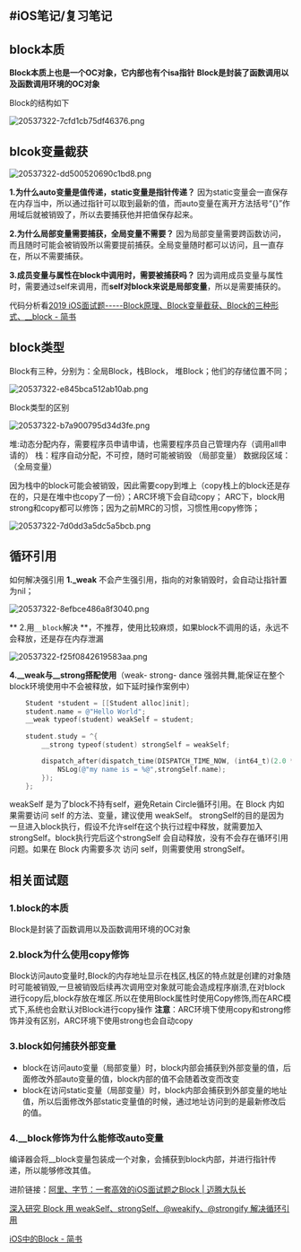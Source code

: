 #iOS笔记/复习笔记
---
## block本质
**Block本质上也是一个OC对象，它内部也有个isa指针**
**Block是封装了函数调用以及函数调用环境的OC对象**

Block的结构如下


![20537322-7cfd1cb75df46376.png](https://p1-juejin.byteimg.com/tos-cn-i-k3u1fbpfcp/06a446ead5cc43aea38e24661f2a04a6~tplv-k3u1fbpfcp-watermark.image?)

## blcok变量截获


![20537322-dd500520690c1bd8.png](https://p1-juejin.byteimg.com/tos-cn-i-k3u1fbpfcp/1761b1960b344bbc986db44ba395e200~tplv-k3u1fbpfcp-watermark.image?)

**1.为什么auto变量是值传递，static变量是指针传递？**
因为static变量会一直保存在内存当中，所以通过指针可以取到最新的值，而auto变量在离开方法括号“{}”作用域后就被销毁了，所以去要捕获他并把值保存起来。

**2.为什么局部变量需要捕获，全局变量不需要？**
因为局部变量需要跨函数访问，而且随时可能会被销毁所以需要提前捕获。全局变量随时都可以访问，且一直存在，所以不需要捕获。

**3.成员变量与属性在block中调用时，需要被捕获吗？**
因为调用成员变量与属性时，需要通过self来调用，而**self对block来说是局部变量**，所以是需要捕获的。

代码分析看[2019 iOS面试题-----Block原理、Block变量截获、Block的三种形式、__block - 简书](https://www.jianshu.com/p/0e1a0e7e988d)

## block类型

Block有三种，分别为：全局Block，栈Block， 堆Block；他们的存储位置不同；


![20537322-e845bca512ab10ab.png](https://p6-juejin.byteimg.com/tos-cn-i-k3u1fbpfcp/22e0e1a3abb746f5a4970fd69861b1e7~tplv-k3u1fbpfcp-watermark.image?)

Block类型的区别

![20537322-b7a900795d34d3fe.png](https://p6-juejin.byteimg.com/tos-cn-i-k3u1fbpfcp/ffa9c63576974d40b2ce9955fcee2cda~tplv-k3u1fbpfcp-watermark.image?)

堆:动态分配内存，需要程序员申请申请，也需要程序员自己管理内存（调用all申请的）
栈：程序自动分配，不可控，随时可能被销毁 （局部变量）
数据段区域：（全局变量）

因为栈中的block可能会被销毁，因此需要copy到堆上（copy栈上的block还是存在的，只是在堆中也copy了一份）；ARC环境下会自动copy；
ARC下，block用strong和copy都可以修饰；因为之前MRC的习惯，习惯性用copy修饰；


![20537322-7d0dd3a5dc5a5bcb.png](https://p9-juejin.byteimg.com/tos-cn-i-k3u1fbpfcp/c9da38869bb44cf2bba32efac8f659e7~tplv-k3u1fbpfcp-watermark.image?)

## 循环引用
如何解决强引用
**1._weak**
不会产生强引用，指向的对象销毁时，会自动让指针置为nil；


![20537322-8efbce486a8f3040.png](https://p6-juejin.byteimg.com/tos-cn-i-k3u1fbpfcp/3afd4fe667904fa59faa651cf6f8dfd9~tplv-k3u1fbpfcp-watermark.image?)

** 2.用`__block`解决 **，不推荐，使用比较麻烦，如果block不调用的话，永远不会释放，还是存在内存泄漏


![20537322-f25f0842619583aa.png](https://p6-juejin.byteimg.com/tos-cn-i-k3u1fbpfcp/03361c922bdd4801b29efaa8e4a4d90f~tplv-k3u1fbpfcp-watermark.image?)

**4.__weak与__strong搭配使用**（weak- strong- dance 强弱共舞,能保证在整个block环境使用中不会被释放，如下延时操作案例中）

```objectivec
    Student *student = [[Student alloc]init];
    student.name = @"Hello World";
    __weak typeof(student) weakSelf = student;
    
    student.study = ^{
        __strong typeof(student) strongSelf = weakSelf;

        dispatch_after(dispatch_time(DISPATCH_TIME_NOW, (int64_t)(2.0 * NSEC_PER_SEC)), dispatch_get_main_queue(), ^{
            NSLog(@"my name is = %@",strongSelf.name);
        });
    };
```

weakSelf 是为了block不持有self，避免Retain Circle循环引用。在 Block 内如果需要访问 self 的方法、变量，建议使用 weakSelf。
strongSelf的目的是因为一旦进入block执行，假设不允许self在这个执行过程中释放，就需要加入strongSelf。block执行完后这个strongSelf 会自动释放，没有不会存在循环引用问题。如果在 Block 内需要多次 访问 self，则需要使用 strongSelf。

## 相关面试题
### 1.block的本质
Block是封装了函数调用以及函数调用环境的OC对象
### 2.block为什么使用copy修饰
Block访问auto变量时,Block的内存地址显示在栈区,栈区的特点就是创建的对象随时可能被销毁,一旦被销毁后续再次调用空对象就可能会造成程序崩溃,在对block进行copy后,block存放在堆区.所以在使用Block属性时使用Copy修饰,而在ARC模式下,系统也会默认对Block进行copy操作
**注意**：ARC环境下使用copy和strong修饰并没有区别，ARC环境下使用strong也会自动copy
### 3.block如何捕获外部变量
* block在访问auto变量（局部变量）时，block内部会捕获到外部变量的值，后面修改外部auto变量的值，block内部的值不会随着改变而改变
* block在访问static变量（局部变量）时，block内部会捕获到外部变量的地址值，所以后面修改外部static变量值的时候，通过地址访问到的是最新修改后的值。
### 4.__block修饰为什么能修改auto变量
编译器会将__block变量包装成一个对象，会捕获到block内部，并进行指针传递，所以能够修改其值。

进阶链接：[阿里、字节：一套高效的iOS面试题之Block | 迈腾大队长](https://www.sunyazhou.com/2020/09/Block/)

[深入研究 Block 用 weakSelf、strongSelf、@weakify、@strongify 解决循环引用](https://halfrost.com/ios_block_retain_circle/)

[iOS中的Block - 简书](https://www.jianshu.com/p/1957da2e92ca)